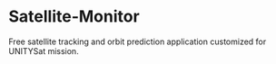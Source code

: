 # Satellite-Monitor
Free satellite tracking and orbit prediction application customized for UNITYSat mission.
